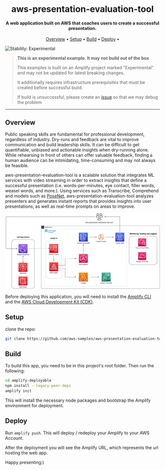 
<h1 align="center">
  <br>
  aws-presentation-evaluation-tool
  <br>
</h1>

<!--BEGIN STABILITY BANNER-->

<h4 align="center">A web application built on AWS that coaches users to create a successful presentation</a>.</h4>

<p align="center">
  <a href="#overview">Overview</a> •
  <a href="#setup">Setup</a> •
  <a href="#build">Build</a> •
  <a href="#deploy">Deploy</a> •
</p>

![Stability: Experimental](https://img.shields.io/badge/stability-Experimental-important.svg?style=for-the-badge)

> **This is an experimental example. It may not build out of the box**
>
> This examples is built on an Amplify project marked "Experimental" and may not be updated for latest breaking changes.
>
> It additionally requires infrastructure prerequisites that must be created before successful build.
>
> If build is unsuccessful, please create an [issue](https://github.com/aws-samples/aws-cdk-examples/issues/new) so that we may debug the problem 

---
<!--END STABILITY BANNER-->

## Overview

Public speaking skills are fundamental for professional development, regardless of industry. Dry-runs and feedback are vital to improve communication and build leadership skills. It can be difficult to get quantifiable, unbiased and actionable insights when dry-running alone. ​While rehearsing in front of others can offer valuable feedback, finding a human audience can be intimidating, time-consuming and may not always be feasible. 

aws-presentation-evaluation-tool is a scalable solution that integrates ML services with video streaming in order to extract insights that define a successful presentation (i.e. words-per-minutes, eye contact, filler words, weasel words, and more.). Using services such as Transcribe, Comprehend and models such as [PoseNet](https://github.com/tensorflow/tfjs-models/tree/master/posenet), aws-presentation-evaluation-tool analyzes presenters and generates instant reports that provides insights into user presentations, as well as real-time prompts on areas to improve.

![alt text](./wpt.png "aws-presentation-evaluation-tool Architecture")

Before deploying this application, you will need to install the [Amplify CLI](https://docs.amplify.aws/cli/start/install/) and the [AWS Cloud Development Kit (CDK)](https://docs.aws.amazon.com/cdk/v2/guide/getting_started.html).


## Setup
clone the repo:

```bash
git clone https://github.com/aws-samples/aws-presentation-evaluation-tool.git .
```

## Build

To build this app, you need to be in this project's root folder. Then run the following:

```bash
cd amplify-deployable
npm install --legacy-peer-deps
amplify init
```

This will install the necessary node packages and bootstrap the Amplify environment for deployment.

## Deploy

Run `amplify push`. This will deploy / redeploy your Amplify to your AWS Account.

After the deployment you will see the Amplify URL, which represents the url hosting the web app.

Happy presenting:)

